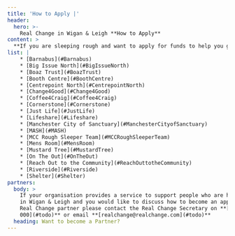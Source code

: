 ```yaml
---
title: 'How to Apply |'
header:
  hero: >-
    Real Change in Wigan & Leigh **How to Apply**
content: >
  **If you are sleeping rough and want to apply for funds to help you get off the street, get in touch with one of our partner organisations who will work with you to apply for funds on your behalf:**
list: |
    * [Barnabus](#Barnabus)
    * [Big Issue North](#BigIssueNorth)
    * [Boaz Trust](#BoazTrust)
    * [Booth Centre](#BoothCentre)
    * [Centrepoint North](#CentrepointNorth)
    * [Change4Good](#Change4Good)
    * [Coffee4Craig](#Coffee4Craig)
    * [Cornerstone](#Cornerstone)
    * [Just Life](#JustLife)
    * [Lifeshare](#Lifeshare)
    * [Manchester City of Sanctuary](#ManchesterCityofSanctuary)
    * [MASH](#MASH)
    * [MCC Rough Sleeper Team](#MCCRoughSleeperTeam)
    * [Mens Room](#MensRoom)
    * [Mustard Tree](#MustardTree)
    * [On The Out](#OnTheOut)
    * [Reach Out to the Community](#ReachOuttotheCommunity)
    * [Riverside](#Riverside)
    * [Shelter](#Shelter)
partners:
  body: >
    If your organisation provides a service to support people who are homeless
    in Wigan & Leigh and you would like to discuss how to become an approved
    Real Change partner please contact the Real Change Secretary on **[0000 000
    000](#todo)** or email **[realchange@realchange.com](#todo)**
  heading: Want to become a Partner?
---
```

